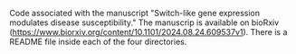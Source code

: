 Code associated with the manuscript "Switch-like gene expression modulates disease susceptibility."
The manuscrip is available on bioRxiv (https://www.biorxiv.org/content/10.1101/2024.08.24.609537v1).
There is a README file inside each of the four directories.
